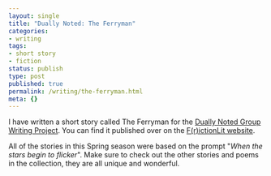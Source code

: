 ```yaml
---
layout: single
title: "Dually Noted: The Ferryman"
categories:
- writing
tags:
- short story
- fiction
status: publish
type: post
published: true
permalink: /writing/the-ferryman.html
meta: {}
---
```


I have written a short story called The Ferryman for the [Dually Noted Group Writing Project](https://frictionlit.org/category/frictionlog/dually-noted-dually-noted/). You can find it published over on the [F(r)ictionLit website](https://frictionlit.org/the-ferryman/).

All of the stories in this Spring season were based on the prompt "*When the stars begin to flicker*". Make sure to check out the other stories and poems in the collection, they are all unique and wonderful.